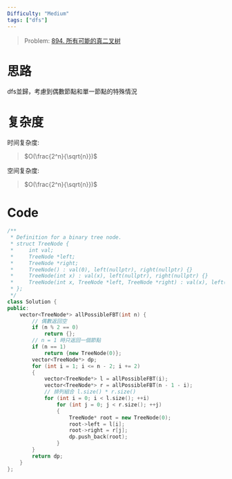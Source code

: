 ```yaml
---
Difficulty: "Medium"
tags: ["dfs"]
---
```


> Problem: [894. 所有可能的真二叉树](https://leetcode.cn/problems/all-possible-full-binary-trees/description/)

# 思路

dfs並歸，考慮到偶數節點和單一節點的特殊情況

# 复杂度

时间复杂度:
> $O(\frac{2^n}{\sqrt{n}})$

空间复杂度:
> $O(\frac{2^n}{\sqrt{n}})$

# Code
```C++
/**
 * Definition for a binary tree node.
 * struct TreeNode {
 *     int val;
 *     TreeNode *left;
 *     TreeNode *right;
 *     TreeNode() : val(0), left(nullptr), right(nullptr) {}
 *     TreeNode(int x) : val(x), left(nullptr), right(nullptr) {}
 *     TreeNode(int x, TreeNode *left, TreeNode *right) : val(x), left(left), right(right) {}
 * };
 */
class Solution {
public:
    vector<TreeNode*> allPossibleFBT(int n) {
        // 偶數返回空
        if (n % 2 == 0) 
            return {};
        // n = 1 時只返回一個節點
        if (n == 1) 
            return {new TreeNode(0)};
        vector<TreeNode*> dp;
        for (int i = 1; i <= n - 2; i += 2)
        {
            vector<TreeNode*> l = allPossibleFBT(i);
            vector<TreeNode*> r = allPossibleFBT(n - 1 - i);
            // 排列組合 l.size() * r.size()
            for (int i = 0; i < l.size(); ++i)
                for (int j = 0; j < r.size(); ++j)
                {
                    TreeNode* root = new TreeNode(0);
                    root->left = l[i];
                    root->right = r[j];
                    dp.push_back(root);
                }
        }
        return dp;
    }
};
```
  
